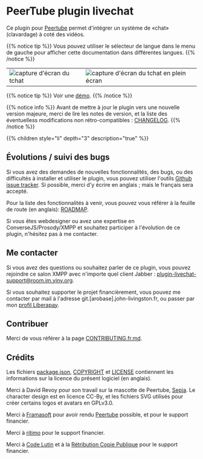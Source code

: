 # PeerTube plugin livechat

Ce plugin pour [Peertube](https://joinpeertube.org/) permet d'intégrer un système de «chat» (clavardage) à coté des vidéos.

{{% notice tip %}}
Vous pouvez utiliser le sélecteur de langue dans le menu de gauche pour afficher cette documentation dans différentes langues.
{{% /notice %}}

| | |
|---|---|
| ![capture d'écran du tchat](/peertube-plugin-livechat/images/chat.png?classes=shadow,border&height=200px) | ![capture d'écran du tchat en plein écran](/peertube-plugin-livechat/images/fullscreen.png?classes=shadow,border&height=200px) |

{{% notice tip %}}
Voir une [démo](https://www.yiny.org/w/399a8d13-d4cf-4ef2-b843-98530a8ccbae).
{{% /notice %}}

{{% notice info %}}
Avant de mettre à jour le plugin vers une nouvelle version majeure, merci de lire les notes de version, et la liste des éventuelless modifications non rétro-compatibles : [CHANGELOG](https://github.com/JohnXLivingston/peertube-plugin-livechat/blob/main/CHANGELOG.md).
{{% /notice %}}

{{% children style="li" depth="3" description="true" %}}

## Évolutions / suivi des bugs

Si vous avez des demandes de nouvelles fonctionnalités, des bugs, ou des difficultés à installer et utiliser le plugin, vous pouvez utiliser l'outils [Github issue tracker](https://github.com/JohnXLivingston/peertube-plugin-livechat/issues). Si possible, merci d'y écrire en anglais ; mais le français sera accepté.

Pour la liste des fonctionnalités à venir, vous pouvez vous référer à la feuille de route (en anglais): [ROADMAP](ROADMAP.md).

Si vous êtes webdesigner ou avez une expertise en ConverseJS/Prosody/XMPP et souhaitez participer à l'évolution de ce plugin, n'hésitez pas à me contacter.

## Me contacter

Si vous avez des questions ou souhaitez parler de ce plugin, vous pouvez rejoindre ce salon XMPP avec n'importe quel client Jabber : [plugin-livechat-support@room.im.yiny.org](xmpp:plugin-livechat-support@room.im.yiny.org?join).

Si vous souhaitez supporter le projet financièrement, vous pouvez me contacter par mail à l'adresse git.[arobase].john-livingston.fr, ou passer par mon [profil Liberapay](https://liberapay.com/JohnLivingston/).

## Contribuer

Merci de vous référer à la page [CONTRIBUTING.fr.md](CONTRIBUTING.fr.md).

## Crédits

Les fichiers [package.json](package.json), [COPYRIGHT](COPYRIGHT.md) et [LICENSE](LICENSE) contiennent les informations sur la licence du présent logiciel (en anglais).

Merci à David Revoy pour son travail sur la mascotte de Peertube, [Sepia](https://www.davidrevoy.com/index.php?tag/peertube).
Le character design est en licence CC-By, et les fichiers SVG utilisés pour créer certains logos et avatars en GPLv3.0.

Merci à [Framasoft](https://framasoft.org) pour avoir rendu [Peertube](https://joinpeertube.org/) possible, et pour le support financier.

Merci à [ritimo](https://www.ritimo.org/) pour le support financier.

Merci à [Code Lutin](https://www.codelutin.com/) et à la [Rétribution Copie Publique](https://copiepublique.fr) pour le support financier.
